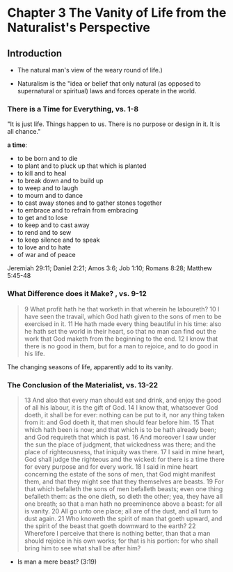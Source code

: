 # Chapter 3 The Vanity of Life from the Naturalist's Perspective

## Introduction

- The natural man's view of the weary round of life.)

- Naturalism is the "idea or belief that only natural (as opposed to supernatural or spiritual) laws and forces operate in the world.

### There is a Time for Everything, vs. 1-8

"It is just life. Things happen to us. There is no purpose or design in it. It is all chance."

**a time**:

- to be born and to die 
- to plant and to pluck up that which is planted
- to kill and to heal
- to break down and to build up
- to weep and to laugh
- to mourn and to dance
- to cast away stones and to gather stones together
- to embrace and to refrain from embracing
- to get and to lose
- to keep and to cast away
- to rend and to sew
- to keep silence and to speak
- to love and to hate
- of war and of peace

Jeremiah 29:11; Daniel 2:21; Amos 3:6; Job 1:10; Romans 8:28; Matthew 5:45-48

### What Difference does it Make? , vs. 9-12

> 9 What profit hath he that worketh in that wherein he laboureth? 10 I have seen the travail, which God hath given to the sons of men to be exercised in it. 11 He hath made every thing beautiful in his time: also he hath set the world in their heart, so that no man can find out the work that God maketh from the beginning to the end. 12 I know that there is no good in them, but for a man to rejoice, and to do good in his life.

The changing seasons of life, apparently add to its vanity.

### The Conclusion of the Materialist, vs. 13-22

> 13 And also that every man should eat and drink, and enjoy the good of all his labour, it is the gift of God. 14 I know that, whatsoever God doeth, it shall be for ever: nothing can be put to it, nor any thing taken from it: and God doeth it, that men should fear before him. 15 That which hath been is now; and that which is to be hath already been; and God requireth that which is past. 16 And moreover I saw under the sun the place of judgment, that wickedness was there; and the place of righteousness, that iniquity was there. 17 I said in mine heart, God shall judge the righteous and the wicked: for there is a time there for every purpose and for every work. 18 I said in mine heart concerning the estate of the sons of men, that God might manifest them, and that they might see that they themselves are beasts. 19 For that which befalleth the sons of men befalleth beasts; even one thing befalleth them: as the one dieth, so dieth the other; yea, they have all one breath; so that a man hath no preeminence above a beast: for all is vanity. 20 All go unto one place; all are of the dust, and all turn to dust again. 21 Who knoweth the spirit of man that goeth upward, and the spirit of the beast that goeth downward to the earth? 22 Wherefore I perceive that there is nothing better, than that a man should rejoice in his own works; for that is his portion: for who shall bring him to see what shall be after him?

- Is man a mere beast? (3:19)